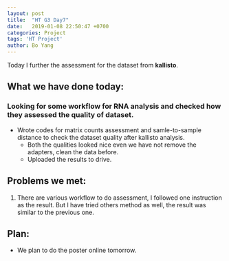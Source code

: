 ```yaml
---
layout: post
title:  "HT G3 Day7"
date:   2019-01-08 22:50:47 +0700
categories: Project
tags: 'HT Project'
author: Bo Yang
---
```

Today I further the assessment for the dataset from **kallisto**.

## What we have done today:
### Looking for some workflow for RNA analysis and checked how they assessed the quality of dataset.

- Wrote codes for matrix counts assessment and samle-to-sample distance to check the dataset quality after kallisto analysis.
	- Both the qualities looked nice even we have not remove the adapters, clean the data before.
	- Uploaded the results to drive. 
 


 
 
## Problems we met:
1. There are various workflow to do assessment, I followed one instruction as the result. But I have tried others method as well, the result was similar to the previous one.



## Plan:
- We plan to do the poster online tomorrow.




